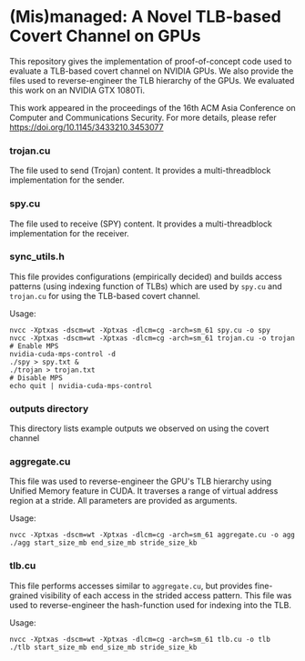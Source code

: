 # (Mis)managed: A Novel TLB-based Covert Channel on GPUs
This repository gives the implementation of proof-of-concept code used to evaluate a TLB-based covert channel on NVIDIA GPUs.
We also provide the files used to reverse-engineer the TLB hierarchy of the GPUs.
We evaluated this work on an NVIDIA GTX 1080Ti.

This work appeared in the proceedings of the 16th ACM Asia Conference on Computer and Communications Security. For more details, please refer https://doi.org/10.1145/3433210.3453077

### trojan.cu
The file used to send (Trojan) content. It provides a multi-threadblock implementation for the sender.

### spy.cu
The file used to receive (SPY) content. It provides a multi-threadblock implementation for the receiver.

### sync_utils.h
This file provides configurations (empirically decided) and builds access patterns (using indexing function of TLBs) which are used by ```spy.cu``` and ```trojan.cu``` for using the TLB-based covert channel.

Usage:
```
nvcc -Xptxas -dscm=wt -Xptxas -dlcm=cg -arch=sm_61 spy.cu -o spy
nvcc -Xptxas -dscm=wt -Xptxas -dlcm=cg -arch=sm_61 trojan.cu -o trojan
# Enable MPS
nvidia-cuda-mps-control -d
./spy > spy.txt &
./trojan > trojan.txt
# Disable MPS
echo quit | nvidia-cuda-mps-control
```

### outputs directory
This directory lists example outputs we observed on using the covert channel

### aggregate.cu
This file was used to reverse-engineer the GPU's TLB hierarchy using Unified Memory feature in CUDA. It traverses a range of virtual address region at a stride. All parameters are provided as arguments.

Usage:
```
nvcc -Xptxas -dscm=wt -Xptxas -dlcm=cg -arch=sm_61 aggregate.cu -o agg
./agg start_size_mb end_size_mb stride_size_kb
```

### tlb.cu
This file performs accesses similar to ```aggregate.cu```, but provides fine-grained visibility of each access in the strided access pattern. This file was used to reverse-engineer the hash-function used for indexing into the TLB.

Usage:
```
nvcc -Xptxas -dscm=wt -Xptxas -dlcm=cg -arch=sm_61 tlb.cu -o tlb
./tlb start_size_mb end_size_mb stride_size_kb
```
